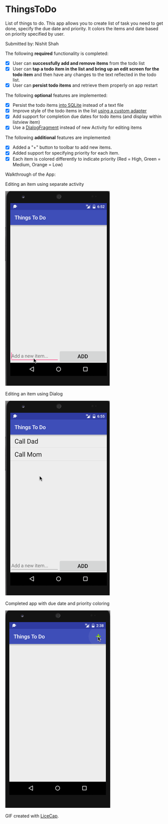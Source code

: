 # ThingsToDo
List of things to do.
This app allows you to create list of task you need to get done, specify the due date and priority. It colors the items and date based on priority specified by user.

Submitted by: Nishit Shah

The following **required** functionality is completed:

* [x] User can **successfully add and remove items** from the todo list
* [x] User can **tap a todo item in the list and bring up an edit screen for the todo item** and then have any changes to the text reflected in the todo list.
* [x] User can **persist todo items** and retrieve them properly on app restart

The following **optional** features are implemented:

* [X] Persist the todo items [into SQLite](http://guides.codepath.com/android/Persisting-Data-to-the-Device#sqlite) instead of a text file
* [X] Improve style of the todo items in the list [using a custom adapter](http://guides.codepath.com/android/Using-an-ArrayAdapter-with-ListView)
* [X] Add support for completion due dates for todo items (and display within listview item)
* [X] Use a [DialogFragment](http://guides.codepath.com/android/Using-DialogFragment) instead of new Activity for editing items

The following **additional** features are implemented:

* [X] Added a "+" button to toolbar to add new items.
* [X] Added support for specifying priority for each item.
* [X] Each item is colored differently to indicate priority (Red = High, Green = Medium, Orange = Low)

Walkthrough of the App:

Editing an item using separate activity

![Video Walkthrough](gifs/Edit_item_using_activity.gif)


Editing an item using Dialog

![Video Walkthrough](gifs/Edit_item_using_Dialog.gif)

Completed app with due date and priority coloring

![Video Walkthrough](gifs/Completed_app.gif)

GIF created with [LiceCap](http://www.cockos.com/licecap/).
